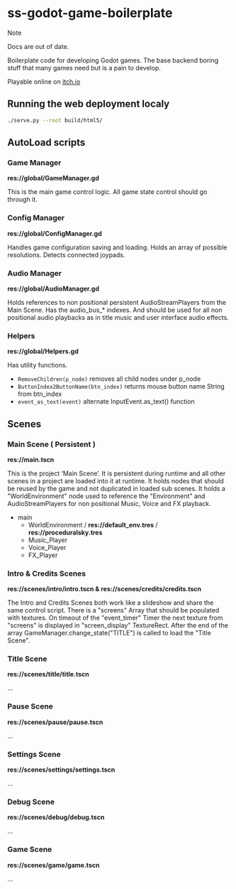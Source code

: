 # ss-godot-game-boilerplate

> [!NOTE]
> Docs are out of date.

Boilerplate code for developing Godot games. The base backend boring stuff that many games need but is a pain to develop.

Playable online on [itch.io](https://sleepychild.itch.io/godot-game-boilerplate)

## Running the web deployment localy

```bash
./serve.py --root build/html5/
```

## AutoLoad scripts

### Game Manager

__res://global/GameManager.gd__

This is the main game control logic. All game state control should go through it.

### Config Manager

__res://global/ConfigManager.gd__

Handles game configuration saving and loading. Holds an array of possible resolutions. Detects connected joypads.

### Audio Manager

__res://global/AudioManager.gd__

Holds references to non positional persistent AudioStreamPlayers from the Main Scene. Has the audio_bus_* indexes. And should be used for all non positional audio playbacks as in title music and user interface audio effects.

### Helpers

__res://global/Helpers.gd__

Has utility functions.
- ```RemoveChildren(p_node)``` removes all child nodes under p_node
- ```ButtonIndex2ButtonName(btn_index)``` returns mouse button name String from btn_index
- ```event_as_text(event)``` alternate InputEvent.as_text() function

## Scenes

### Main Scene ( Persistent )

__res://main.tscn__

This is the project ‘Main Scene’. It is persistent during runtime and all other scenes in a project are loaded into it at runtime. It holds nodes that should be reused by the game and not duplicated in loaded sub scenes. It holds a "WorldEnvironment" node used to reference the "Environment" and AudioStreamPlayers for non positional Music, Voice and FX playback.

- main
  - WorldEnvironment / __res://default_env.tres__ / __res://proceduralsky.tres__
  - Music_Player
  - Voice_Player
  - FX_Player

### Intro & Credits Scenes

__res://scenes/intro/intro.tscn & res://scenes/credits/credits.tscn__

The Intro and Credits Scenes both work like a slideshow and share the same control script. There is a "screens" Array that should be populated with textures. On timeout of the "event_timer" Timer the next texture from "screens" is displayed in "screen_display" TextureRect. After the end of the array GameManager.change_state("TITLE") is called to load the "Title Scene".

### Title Scene

__res://scenes/title/title.tscn__

...

### Pause Scene

__res://scenes/pause/pause.tscn__

...

### Settings Scene

__res://scenes/settings/settings.tscn__

...

### Debug Scene

__res://scenes/debug/debug.tscn__

...

### Game Scene

__res://scenes/game/game.tscn__

...

